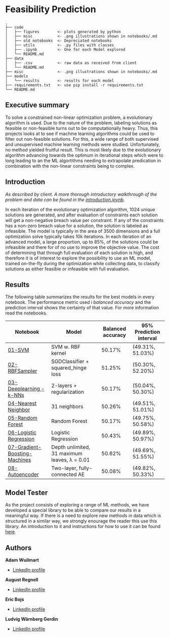 # Feasibility Prediction

```
.
├── code
│   ├── figures        <- plots generated by python
│   ├── misc           <- .png illustrations shown in notebooks/.md 
│   ├── old notebooks  <- Depreciated notebooks
│   ├── utils          <- .py files with classes
│   ├── .ipynb         <- One for each Model explored
│   └── README.md
├── data
│   ├── .csv           <- raw data as received from client
│   └── README.md
├── misc               <- .png illustrations shown in notebooks/.md 
├── models
│   └── results        <- results for each model
├── requirements.txt   <- use pip install -r requirements.txt
└── README.md

```

## Executive summary
To solve a constrained non-linear optimization problem, a evolutionary algorithm is used. Due to the nature of the problem, labeling solutions as feasible or non-feasible turns out to be computationally heavy. Thus, this projects looks at to see if machine learning algorithms could be used to filter out non-feasible solutions. For this, a wide range of both supervised and unsupervised machine learning methods were studied. Unfortunately, no method yielded fruitful result. This is most likely due to the evolutionary algorithm advancing towards the optimum in iterational steps which were to long leading to an the ML algortithms needing to extrapolate predication in combination with the non-linear constraints being to complex. 

## Introduction
_As described by client. A more thorough introductory walkthrough of the problem and data can be found in the [introduction.ipynb](https://github.com/KodAgge/Feasibility-Prediction/blob/main/Introduction.ipynb)._

In each iteration of the evolutionary optimization algorithm, 1024 unique solutions are generated, and after evaluation of constraints each solution will get a non-negative breach value per constraint. If any of the constraints has a non-zero breach value for a solution, the solution is labeled as infeasible. The model is typically in the area of 3500 dimensions and a full optimization solve typically takes 10k iterations. In each iteration of an advanced model, a large proportion, up to 85%, of the solutions could be infeasible and there for of no use to improve the objective value. The cost of determining that through full evaluation of each solution is high, and therefore it is of interest to explore the possibility to use an ML model, trained on-the-fly during the optimization while collecting data, to classify solutions as either feasible or infeasible with full evaluation.

## Results

The following table summarizes the results for the best models in every notebook. The performance metric used i _balanced accuracy_ and the prediction interval shows the certainty of that value. For more information read the notebooks.

| Notebook      | Model | Balanced accuracy      | 95% Prediction interval | 
| ----------- | ----------- | ----------- | ----------- |
| [01-SVM](https://github.com/KodAgge/Feasibility-Prediction/blob/master/code/01-SVM.ipynb)      |    SVM w. RBF kernel    |  50.17%  |     (49.31%, 51.03%)    | 
| [02-RBFSampler](https://github.com/KodAgge/Feasibility-Prediction/blob/master/code/02-RBFSampler.ipynb)      |    SGDClassifier + squared_hinge loss    |  51.25%  |     (50.30%, 52.20%)    |
| [03-Deeplearning - k-NNs](https://github.com/KodAgge/Feasibility-Prediction/blob/master/code/03-Deeplearning%20-%20k-NNs.ipynb)      |    2-layers + regularization    | 50.17%  |     (50.04%, 50.30%)    |
| [04-Nearest Neighbor](https://github.com/KodAgge/Feasibility-Prediction/blob/master/code/04-Nearest%20Neighbor.ipynb)      |    31 neighbors   |  50.26%  |     (49.51%, 51.01%)    |
| [05-Random Forest](https://github.com/KodAgge/Feasibility-Prediction/blob/master/code/05-Random-Forest.ipynb)      |    Random Forest    |  50.17%  |     (49.75%, 50.58%)    |
| [06-Logistic Regression](https://github.com/KodAgge/Feasibility-Prediction/blob/master/code/06-Logistic%20Regression.ipynb)      |   Logistic Regression     | 50.43%  |     (49.89%, 50.97%)    |
| [07-Gradient-Boosting-Machines](https://github.com/KodAgge/Feasibility-Prediction/blob/master/code/07-Gradient-Boosting-Machines.ipynb)      |   Depth unlimited, 31 maximum leaves, λ = 0.01      |  50.62%  |     (49.69%, 51.55%)    |
| [08-Autoencoder](https://github.com/KodAgge/Feasibility-Prediction/blob/master/code/08-Autoencoder.ipynb)      |   Two-layer, fully-connected AE     |  50.08%  |     (49.82%, 50.33%)    |


## Model Tester
As the project consists of exploring a range of ML methods, we have developed a special library to be able to compare our results in a meaningful way. If there is a need to explore new methods in data which is structured in a similar way, we strongly enourage the reader this use this library. An introduction to it and instructions for how to use it can be found [here](https://github.com/KodAgge/Feasibility-Prediction/blob/master/code/B-Testing%20instructions.ipynb).


## Authors
**Adam Wuilmart**
- [LinkedIn profile](https://www.linkedin.com/in/adam-wuilmart/)

**August Regnell**
- [LinkedIn profile](https://www.linkedin.com/in/august-regnell-7966598b/)

**Eric Bojs**
- [LinkedIn profile](https://www.linkedin.com/in/bojs/)

**Ludvig Wärnberg Gerdin**
- [LinkedIn profile](https://www.linkedin.com/in/ludvig-w%C3%A4rnberg-gerdin-0a352715b/)
